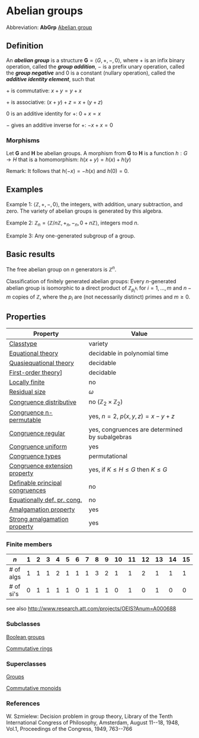 # Abelian groups

Abbreviation: **AbGrp** [Abelian group](https://en.wikipedia.org/wiki/Abelian_group)

## Definition
An ***abelian group*** is a structure $\mathbf{G}=\langle
G,+,-,0\rangle$, where $+$ is an infix binary operation, called the 
***group addition***, $-$ is a prefix unary operation, called the 
***group negative*** and $0$ is a constant (nullary operation), called the ***additive identity element***, such that

$+$ is commutative:  $x+y=y+x$

$+$ is associative:  $(x+y)+z=x+(y+z)$

$0$ is an additive identity for $+$:  $0+x=x$

$-$ gives an additive inverse for $+$:  $-x+x=0$

### Morphisms
Let $\mathbf{G}$ and $\mathbf{H}$ be abelian groups. A morphism from $\mathbf{G}$ to $\mathbf{H}$ is a function $h:G\rightarrow H$ that is a
homomorphism: 
$h(x+y)=h(x)+h(y)$

Remark: It follows that $h(-x)= -h(x)$ and $h(0)=0$.


## Examples
Example 1: $\langle \mathbb{Z}, +, -, 0\rangle$, the integers, with addition, unary subtraction, and zero. The variety of abelian groups is generated by this algebra.

Example 2: $\mathbb Z_n=\langle \mathbb{Z}/n\mathbb Z, +_n, -_n, 0+n\mathbb Z\rangle$, integers mod $n$.

Example 3: Any one-generated subgroup of a group.


## Basic results
The free abelian group on $n$ generators is $\mathbb Z^n$.

Classification of finitely generated abelian groups: Every $n$-generated abelian group is isomorphic to a direct product of $\mathbb Z_{p_i^{k_i}}$ for $i=1,\ldots,m$ and $n-m$ copies of $\mathbb Z$, where the $p_i$ are (not necessarily distinct) primes and $m\ge 0$.


## Properties

|Property|Value|
|---|---|
|[Classtype](Classtype.md)                       |variety |
|[Equational theory](equational_theory.md)               |decidable in polynomial time |
|[Quasiequational theory](quasiequational_theory.md)          |decidable |
|[First-order theory](first-order_theory.md)]              |decidable |
|[Locally finite](locally_finite.md)                  |no |
|[Residual size](residual_size.md)                   |$\omega$ |
|[Congruence distributive](congruence_distributive.md)         |no ($\mathbb{Z}_{2}\times \mathbb{Z}_{2}$) |
|[Congruence n-permutable](congruence_n-permutable.md)         |yes, $n=2$, $p(x,y,z)=x-y+z$ |
|[Congruence regular](congruence_regular.md)              |yes, congruences are determined by subalgebras |
|[Congruence uniform](congruence_uniform.md)              |yes |
|[Congruence types](congruence_types.md)                |permutational |
|[Congruence extension property](congruence_extension_property.md)   |yes, if $K\le H\le G$ then $K\le G$ |
|[Definable principal congruences](definable_principal_congruences.md) |no |
|[Equationally def. pr. cong.](equationally_def._pr._cong..md)     |no |
|[Amalgamation property](amalgamation_property.md)           |yes |
|[Strong amalgamation property](strong_amalgamation_property.md)    |yes |


### Finite members
|$n$       | 1 | 2 | 3 | 4 | 5 | 6 | 7 | 8 | 9 | 10 | 11 | 12 | 13 | 14 | 15 | 16 | 17 | 18 | 19 | 20 | 21 | 22 | 23 | 24 | 25 |
|---       |---|---|---|---|---|---|---|---|---|----|----|----|----|----|----|----|----|----|----|----|----|----|----|----|----|
|# of algs | 1 | 1 | 1 | 2 | 1 | 1 | 1 | 3 | 2 |  1 |  1 |  2 |  1 |  1 |  1 |  5 |  1 |  2 |  1 | 1  |  1 |  1 |  1 |  3 |  2 |
|# of si's | 0 | 1 | 1 | 1 | 1 | 0 | 1 | 1 | 1 |  0 |  1 |  0 |  1 |  0 |  0 |  1 |  1 |  0 |  1 | 0  |  0 |  0 |  1 |  0 |  1 |

see also http://www.research.att.com/projects/OEIS?Anum=A000688


### Subclasses
[Boolean groups](boolean_groups.md)

[Commutative rings](commutative_rings.md)


### Superclasses
[Groups](groups.md)

[Commutative monoids](commutative_monoids.md)


### References
W. Szmielew: Decision problem in group theory,
Library of the Tenth International Congress of Philosophy, 
Amsterdam, August 11--18, 1948, Vol.1, Proceedings of the Congress,
1949, 763--766
